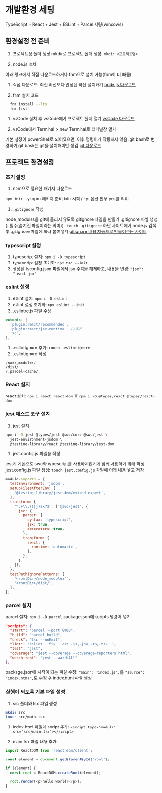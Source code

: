 # 개발환경 세팅

TypeScript + React + Jest + ESLint + Parcel 세팅(windows)

## 환경설정 전 준비

1. 프로젝트용 폴더 생성
mkdir로 프로젝트 폴더 생성: `mkdir <프로젝트명>`

1. node.js 설치

아래 링크에서 직접 다운로드하거나 fnm으로 설치 가능(fnm이 더 빠름)

  1. 직접 다운로드: 최신 버전보다 안정된 버전 설치하기
  [node.js 다운로드](https://nodejs.org/ko)

  1. fnm 설치 코드

  ```bash
    fnm install --lts
    fnm list
  ```

1. vsCode 설치 후 vsCode에서 프로젝트 폴더 열기
[vsCode 다운로드](https://code.visualstudio.com/download)

1. vsCode에서 Terminal > new Terminal로 터미널창 열기

기본 설정이 powerShell로 되어있으면, 이후 명령어가 작동하지 않음. git bash로 변경하기
  git bash는 git을 설치해야만 생김
  [git 다운로드](https://git-scm.com/downloads)

## 프로젝트 환경설정

### 초기 설정

1. npm으로 필요한 패키지 다운로드

`npm init -y`: npm 패키지 준비
  init: 시작 / -y: 옵션 전부 yes를 의미

1. `.gitignore` 작성

node_modules을 git에 올리지 않도록 gitignore 파일을 만들기
  .gitignore 파일 생성(. 필수(숨겨진 파일이라는 의미)) : `touch .gitignore`
  하단 사이트에서 node.js 검색 후 .gitignore 파일에 복사 붙여넣기
  [gitignore 내용 자동으로 만들어주는 사이트](https://www.toptal.com/developers/gitignore)

### typescript 설정

1. typescript 설치: `npm i -D typescript`
1. typescript 설정 초기화: `npx tsc --init`
1. 생성된 tsconfig.json 파일에서 jsx 주석을 해제하고, 내용을 변경: `"jsx": "react-jsx"`

### eslint 설정

1. eslint 설치: `npm i -D eslint`
1. eslint 설정 초기화: `npx eslint --init`
1. .eslintrc.js 파일 수정

```javascript
extends: [
  'plugin:react/recommended',
  'plugin:react/jsx-runtime', //추가
  'xo',
],
```

1. .eslintignore 추가: `touch .eslintignore`
1. .eslintignore 작성

```text
/node_modules/
/dist/
/.parcel-cache/
```

### React 설치

react 설치: `npm i react react-dom` 후 `npm i -D @types/react @types/react-dom`

### jest 테스트 도구 설치

1. jest 설치

```bash
npm i -D jest @types/jest @swc/core @swc/jest \
  jest-environment-jsdom \
  @testing-library/react @testing-library/jest-dom
```

1. jest.config.js 파일을 작성

jest가 기본으로 swc와 typescript를 사용하지않기에 함께 사용하기 위해 작성
jest.config.js 파일 생성: `touch jest.config.js`
파일에 아래 내용 넣고 저장

```javascript
module.exports = {
  testEnvironment: 'jsdom',
  setupFilesAfterEnv: [
    '@testing-library/jest-dom/extend-expect',
  ],
  transform: {
    '^.+\\.(t|j)sx?$': ['@swc/jest', {
      jsc: {
        parser: {
          syntax: 'typescript',
          jsx: true,
          decorators: true,
        },
        transform: {
          react: {
            runtime: 'automatic',
          },
        },
      },
    }],
  },
  testPathIgnorePatterns: [
    '<rootDir>/node_modules/',
    '<rootDir>/dist/',
  ],
};
```

### parcel 설치

parcel 설치: `npm i -D parcel`
package.json에 scripts 명령어 넣기

```json
"scripts": {
  "start": "parcel --port 8080",
  "build": "parcel build",
  "check": "tsc --noEmit",
  "lint": "eslint --fix --ext .js,.jsx,.ts,.tsx .",
  "test": "jest",
  "coverage": "jest --coverage --coverage-reporters html",
  "watch:test": "jest --watchAll"
},
```

package.json에 시작이 되는 파일 수정: `"main": "index.js",`를 `"source": "index.html",`로 수정 후 index.html 파일 생성

### 실행이 되도록 기본 파일 설정

1. src 폴더와 tsx 파일 생성

```bash
mkdir src
touch src/main.tsx
```

1. index.html 파일에 script 추가: `<script type="module" src="src/main.tsx"></script>`

1. main.tsx 파일 내용 추가

```typescript
import ReactDOM from 'react-dom/client';

const element = document.getElementById('root');

if (element) {
  const root = ReactDOM.createRoot(element);

  root.render(<p>hello world!</p>);
}
```
